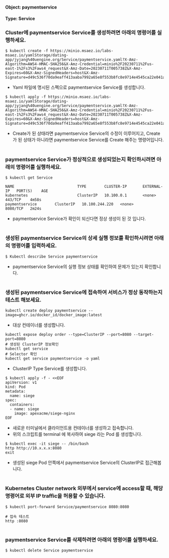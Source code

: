 
#### Object: paymentservice
#### Type: Service

### Cluster에 paymentservice Service를 생성하려면 아래의 명령어를 실행하세요.

```
$ kubectl create -f https://minio.msaez.io/labs-msaez.io/yamlStorage/dating-app/jyjang%40uengine.org/Service/paymentservice.yaml?X-Amz-Algorithm=AWS4-HMAC-SHA256&X-Amz-Credential=minio%2F20230711%2Fus-east-1%2Fs3%2Faws4_request&X-Amz-Date=20230711T005738Z&X-Amz-Expires=60&X-Amz-SignedHeaders=host&X-Amz-Signature=d49c536f70da9eaff413aaba7992a65e8f553b8fc8e9714e4545ca22e041ac2f
```
- Yaml 파일에 명시된 스펙으로 paymentservice Service를 생성합니다.  

```
$ kubectl apply -f https://minio.msaez.io/labs-msaez.io/yamlStorage/dating-app/jyjang%40uengine.org/Service/paymentservice.yaml?X-Amz-Algorithm=AWS4-HMAC-SHA256&X-Amz-Credential=minio%2F20230711%2Fus-east-1%2Fs3%2Faws4_request&X-Amz-Date=20230711T005738Z&X-Amz-Expires=60&X-Amz-SignedHeaders=host&X-Amz-Signature=d49c536f70da9eaff413aaba7992a65e8f553b8fc8e9714e4545ca22e041ac2f
```
- Create가 된 상태라면 paymentservice Service의 수정이 이루어지고, Create가 된 상태가 아니라면 paymentservice Service를 Create 해주는 명령어입니다.
#

### paymentservice Service가 정상적으로 생성되었는지 확인하시려면 아래의 명령어를 실행하세요.

```
$ kubectl get Service

NAME                            TYPE        CLUSTER-IP       EXTERNAL-IP   PORT(S)    AGE
kubernetes                      ClusterIP   10.100.0.1       <none>        443/TCP    4m58s
paymentservice        ClusterIP   10.100.244.220   <none>        8080/TCP   2m24s

```
- paymentservice Service가 확인이 되신다면 정상 생성이 된 것 입니다.
#

### 생성된 paymentservice Service의 상세 실행 정보를 확인하시려면 아래의 명령어를 입력하세요.

```
$ Kubectl describe Service paymentservice
```
- paymentservice Service의 실행 정보 상태를 확인하여 문제가 있는지 확인합니다.
#

### 생성된 paymentservice Service에 접속하여 서비스가 정상 동작하는지 테스트 해보세요.

```
kubectl create deploy paymentservice --image=ghcr.io/docker_id/docker_image:latest
```
- 대상 컨테이너를 생성합니다.  

```
kubectl expose deploy order --type=ClusterIP --port=8080 --target-port=8080
# 생성된 ClusterIP 정보확인
kubectl get service 
# Selector 확인
kubectl get service paymentservice -o yaml
```
- ClusterIP Type Service를 생성합니다.

```
$ kubectl apply -f - <<EOF
apiVersion: v1
kind: Pod
metadata:
  name: siege
spec:
  containers:
  - name: siege
    image: apexacme/siege-nginx
EOF
```
- 새로운 터미널에서 클라이언트용 컨테이너를 생성하고 접속합니다.
- 위의 스크립트를 terminal 에 복사하여 siege 라는 Pod 를 생성합니다.  

```
$ kubectl exec -it siege -- /bin/bash
http http://10.x.x.x:8080
exit
```
- 생성된 siege Pod 안쪽에서 paymentservice Service의 ClusterIP로 접근해봅니다.
#

### Kubernetes Cluster network 외부에서 service에 access할 때, 해당 명령어로 외부 IP traffic을 허용할 수 있습니다.

```
$ kubectl port-forward Service/paymentservice 8080:8080

# 접속 테스트
http :8080
```
#

### paymentservice Service를 삭제하려면 아래의 명령어를 실행하세요.

```
$ kubectl delete Service paymentservice
```
#


